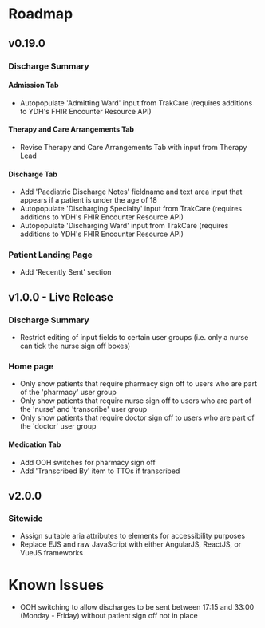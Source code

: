 # Roadmap

## v0.19.0

### Discharge Summary

#### Admission Tab
-   Autopopulate 'Admitting Ward' input from TrakCare (requires additions to YDH's FHIR Encounter Resource API)

#### Therapy and Care Arrangements Tab

-   Revise Therapy and Care Arrangements Tab with input from Therapy Lead

#### Discharge Tab

-   Add 'Paediatric Discharge Notes' fieldname and text area input that appears if a patient is under the age of 18
-   Autopopulate 'Discharging Specialty' input from TrakCare (requires additions to YDH's FHIR Encounter Resource API)
-   Autopopulate 'Discharging Ward' input from TrakCare (requires additions to YDH's FHIR Encounter Resource API)

### Patient Landing Page

-   Add 'Recently Sent' section

## v1.0.0 - Live Release

### Discharge Summary
-   Restrict editing of input fields to certain user groups (i.e. only a nurse can tick the nurse sign off boxes)

### Home page

-   Only show patients that require pharmacy sign off to users who are part of the 'pharmacy' user group
-   Only show patients that require nurse sign off to users who are part of the 'nurse' and 'transcribe' user group
-   Only show patients that require doctor sign off to users who are part of the 'doctor' user group

#### Medication Tab

-   Add OOH switches for pharmacy sign off
-   Add 'Transcribed By' item to TTOs if transcribed

## v2.0.0

### Sitewide

-   Assign suitable aria attributes to elements for accessibility purposes
-   Replace EJS and raw JavaScript with either AngularJS, ReactJS, or VueJS frameworks

# Known Issues

-   OOH switching to allow discharges to be sent between 17:15 and 33:00 (Monday - Friday) without patient sign off not in place